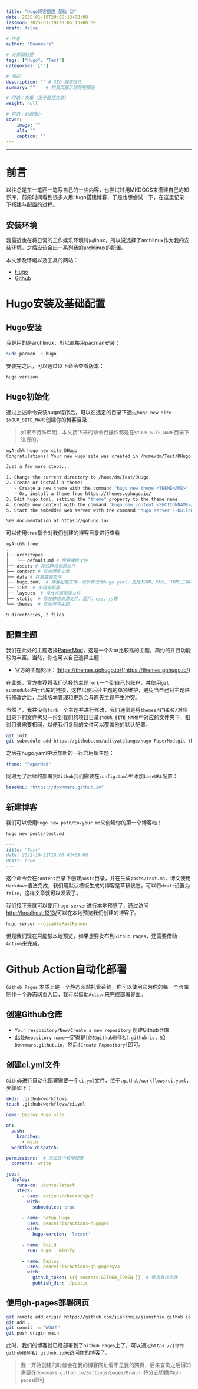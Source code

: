 ```yaml
---
title: "Hugo博客搭建_基础 😊"
date: 2025-01-19T20:05:13+08:00
lastmod: 2025-01-19T20:05:13+08:00
draft: false

# 作者
author: "Downmars"

# 分类和标签
tags: ["Hugo", "Test"]
categories: [""]

# 描述
description: "" # SEO 搜索优化
summary: ""    # 列表页展示的简短描述

# 可选：权重（用于置顶文章）
weight: null

# 可选：封面图片
cover:
    image: ""
    alt: ""
    caption: ""
---
```

---
# 前言

以往总是东一笔西一笔写自己的一些内容，也尝试过用MKDOCS来搭建自己的知识库，前段时间看到很多人用Hugo搭建博客，于是也想尝试一下，在这里记录一下搭建与配置的过程。

## 安装环境
我最近也在将日常的工作娱乐环境转向linux，所以说选择了archlinux作为我的安装环境，之后应该会出一系列我的archlinux的配置。<br>

本文涉及环境以及工具的网站：
- [Hugo](https://gohugo.io/)
- [Github](https://github.com)

# Hugo安装及基础配置
## Hugo安装
我是用的是archlinux，所以直接用pacman安装：
```bash
sudo pacman -S hugo
```

安装完之后，可以通过以下命令查看版本：
```bash
hugo version
```
## Hugo初始化
通过上述命令安装hugo程序后，可以在选定的目录下通过`hugo new site $YOUR_SITE_NAME`创建你的博客目录：

> 如果不特殊申明，本文接下来的命令行操作都是在`$YOUR_SITE_NAME`目录下进行的。
```bash
myArch% hugo new site DHugo                      
Congratulations! Your new Hugo site was created in /home/dm/Test/DHugo.

Just a few more steps...

1. Change the current directory to /home/dm/Test/DHugo.
2. Create or install a theme:
   - Create a new theme with the command "hugo new theme <THEMENAME>"
   - Or, install a theme from https://themes.gohugo.io/
3. Edit hugo.toml, setting the "theme" property to the theme name.
4. Create new content with the command "hugo new content <SECTIONNAME>/<FILENAME>.<FORMAT>".
5. Start the embedded web server with the command "hugo server --buildDrafts".

See documentation at https://gohugo.io/.
```
可以使用`tree`指令对我们创建的博客目录进行查看
```bash
myArch% tree                            
.
├── archetypes
│   └── default.md # 博客模板文件
├── assets # 存放静态资源文件
├── content # 存放博客文章
├── data # 存放数据文件  
├── hugo.toml  # 博客配置文件，可以修改为hugo.yaml，支持JSON、YAML、TOML三种不同配置文件
├── i18n  # 多语言配置
├── layouts  # 存放布局配置文件
├── static  # 存放静态资源文件，图片、css、js等
└── themes  # 存放不同主题

9 directories, 2 files
```

## 配置主题
我们在此处的主题选择[PaperMod](https://github.com/adityatelange/hugo-PaperMod)，这是一个Star比较高的主题，简约的并且功能较为丰富。当然，你也可以自己选择主题：
- 官方的主题网址：[https://themes.gohugo.io/](https://themes.gohugo.io/)

在此处，官方推荐将我们选择的主题`fork`一个到自己的账户，并使用`git submodule`进行仓库的链接，这样以便后续主题的单独维护，避免当自己对主题进行修改之后，后续版本管理和更新会与原先主题产生冲突。

当然了，我并没有`fork`一个主题并进行修改，我们通常是将`themes/$THEME/`对应目录下的文件拷贝一份到我们的项目目录`$YOUR_SITE_NAME`中对应的文件夹下，相对目录需要相同，以便我们复制的文件可以覆盖他的默认配置。

```bash
git init
git submodule add https://github.com/adityatelange/hugo-PaperMod.git themes/PaperMod
```

之后在hugo.yaml中添加新的一行启用新主题：

```yaml
theme: "PaperMod"
```
同时为了后续的部署到`Github`我们需要在`config.toml`中添加`baseURL`配置：

```yaml
baseURL: "https://downmars.github.io“
```

## 新建博客

我们可以使用`hugo new path/to/your.md`来创建你的第一个博客啦！

```bash
hugo new posts/test.md
```
```markdown
---
title: "Test"
date: 2022-10-21T19:00:43+08:00
draft: true
---
```
这个命令会在`content`目录下创建`posts`目录，并在生成`posts/test.md`，博文使用`Markdown`语法完成，我们用默认模板生成的博客是草稿状态，可以将`draft`设置为`false`，这样文章就可以发表了。

我们接下来就可以使用` hugo server `进行本地预览了，通过访问[ http://localhost:1313/]( http://localhost:1313/)可以在本地预览我们创建的博客了。

```bash
hugo server --disableFastRender 
```
但是我们现在只能够本地预览，如果想要发布到`Github Pages`，还需要借助`Action`来完成。

# Github Action自动化部署

`Github Pages` 本质上是一个静态网站托管系统，你可以使用它为你的每一个仓库制作一个静态网页入口，我可以借助`Action`来完成部署界面。

## 创建Github仓库 
- `Your respository/New/Create a new repository` 创建Github仓库
- 此处`Repository name`一定得是`[你的github账号名].github.io`，如`Downmars.github.io`，然后`[Create Repository]`即可。

## 创建ci.yml文件 
`Github`进行自动化部署需要一个`ci.yml`文件，位于`.github/workflows/ci.yaml`，步骤如下：
```bash
mkdir .github/workflows
touch .github/workflows/ci.yml
```

```yaml
name: Deploy Hugo site

on:
  push:
    branches:
      - main
  workflow_dispatch:

permissions:  # 添加这个权限配置
  contents: write

jobs:
  deploy:
    runs-on: ubuntu-latest
    steps:
      - uses: actions/checkout@v3
        with:
          submodules: true
          
      - name: Setup Hugo
        uses: peaceiris/actions-hugo@v2
        with:
          hugo-version: 'latest'

      - name: Build
        run: hugo --minify

      - name: Deploy
        uses: peaceiris/actions-gh-pages@v3
        with:
          github_token: ${{ secrets.GITHUB_TOKEN }}  # 使用默认令牌
          publish_dir: ./public
```

## 使用gh-pages部署网页
```bash
git remote add origin https://github.com/jianzhnie/jianzhnie.github.io.git # 将本地目录链接到远程服务器的代码仓库
git add .
git commit -m "WOW！"
git push origin main
```
此时，我们的博客就已经部署到了`Github Pages`上了，可以通过`https://[你的github账号名].github.io`来访问你的博客了。

> 我一开始创建的时候会在我的博客网址看不见我的网页，后来查询之后得知需要在`Downmars.github.io/Settings/pages/Branch` 将分支切换为`gh-pages`即可

